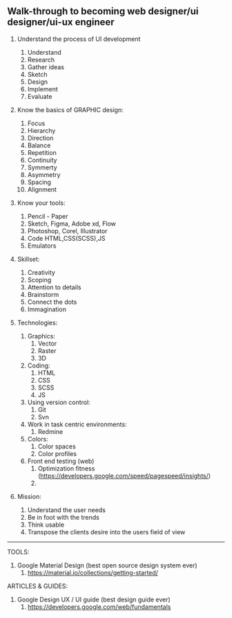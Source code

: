 ## Walk-through to becoming web designer/ui designer/ui-ux engineer

1. Understand the process of UI development
   1. Understand
   2. Research
   3. Gather ideas
   4. Sketch
   5. Design
   6. Implement
   7. Evaluate


2. Know the basics of GRAPHIC design:
   1. Focus
   2. Hierarchy
   3. Direction
   4. Balance
   5. Repetition
   6. Continuity
   7. Symmerty
   8. Asymmetry
   9. Spacing
   10. Alignment


3. Know your tools:
   1. Pencil - Paper
   2. Sketch, Figma, Adobe xd, Flow
   3. Photoshop, Corel, Illustrator
   4. Code HTML,CSS(SCSS),JS
   5. Emulators

4. Skillset:
   1. Creativity
   2. Scoping
   3. Attention to details
   4. Brainstorm
   5. Connect the dots
   6. Immagination

5. Technologies:
   1. Graphics:
      1. Vector
      2. Raster
      3. 3D
   2. Coding:
      1. HTML
      2. CSS
      3. SCSS
      4. JS
   3. Using version control:
      1. Git
      2. Svn
   4. Work in task centric environments:
      1. Redmine
   5. Colors:
      1. Color spaces
      2. Color profiles
   6. Front end testing (web)
      1. Optimization fitness (https://developers.google.com/speed/pagespeed/insights/)  
      2. 



6. Mission:
   1. Understand the user needs
   2. Be in foot with the trends
   3. Think usable
   4. Transpose the clients desire into the users field of view



---
TOOLS:
1. Google Material Design (best open source design system ever)
   1. https://material.io/collections/getting-started/


ARTICLES & GUIDES:
1. Google Design UX / UI guide (best design guide ever)
   1. https://developers.google.com/web/fundamentals

